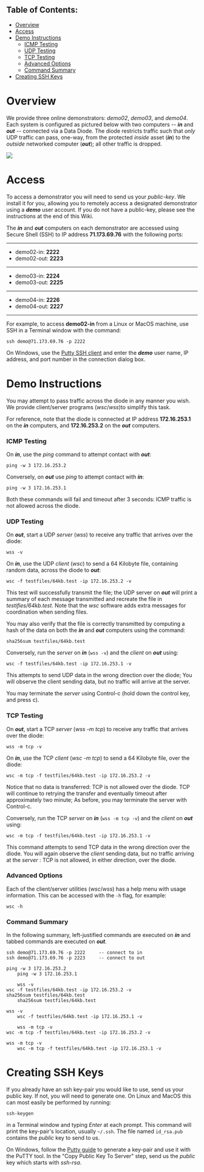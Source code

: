 ## Table of Contents:

- [Overview](#overview)
- [Access](#access)
- [Demo Instructions](#demo-instructions)
  - [ICMP Testing](#icmp-testing)
  - [UDP Testing](#udp-testing)
  - [TCP Testing](#tcp-testing)
  - [Advanced Options](#advanced-options)
  - [Command Summary](#command-summary)
- [Creating SSH Keys](#ssh-keys)

# Overview

We provide three online demonstrators: *demo02*, *demo03*, and *demo04*. Each system is configured as pictured below with two computers -- ***in*** and ***out*** -- connected via a Data Diode. The diode restricts traffic such that *only* UDP traffic can pass, one-way, from the protected *inside* asset (***in***) to the *outside* networked computer (***out***); all other traffic is dropped.

![](https://websensing.sharepoint.com/sites/DemoSystemsExternal/SiteAssets/SitePages/DemoSystemsExternal/demo_500x.jpeg)


# Access

To access a demonstrator you will need to send us your *public-key*. We install it for you, allowing you to remotely access a designated demonstrator using a ***demo*** user account. If you do not have a public-key, please see the instructions at the end of this Wiki.

The ***in*** and ***out*** computers on each demonstrator are accessed using Secure Shell (SSH) to IP address **71.173.69.76** with the following ports: 
***
- demo02-in: **2222** 
- demo02-out: **2223** 

***
- demo03-in: **2224** 
- demo03-out: **2225** 

***
- demo04-in: **2226** 
- demo04-out: **2227** 
***
For example, to access **demo02-in** from a Linux or MacOS machine, use SSH in a Terminal window with the command:

`ssh demo@71.173.69.76 -p 2222`

On Windows, use the [Putty SSH client](https://devops.ionos.com/tutorials/use-ssh-keys-with-putty-on-windows/) and enter the ***demo*** user name, IP address, and port number in the connection dialog box.


# Demo Instructions

You may attempt to pass traffic across the diode in any manner you wish. We provide client/server programs (*wsc*/*wss*)to simplify this task. 

For reference, note that the diode is connected at IP address **172.16.253.1** on the ***in*** computers, and **172.16.253.2** on the ***out*** computers.


### ICMP Testing

On ***in***, use the *ping* command to attempt contact with ***out***:

`ping -w 3 172.16.253.2`

Conversely, on ***out*** use *ping* to attempt contact with ***in***:

`ping -w 3 172.16.253.1`

Both these commands will fail and timeout after 3 seconds: ICMP traffic is not allowed across the diode.


### UDP Testing

On ***out***, start a UDP *server* (*wss*) to receive any traffic that arrives over the diode:

`wss -v`

On ***in***, use the UDP *client* (*wsc*) to send a 64 Kilobyte file, containing random data, across the diode to ***out***:

`wsc -f testfiles/64kb.test -ip 172.16.253.2 -v`

This test will successfully transmit the file; the UDP server on ***out*** will print a summary of each message transmitted and recreate the file in *testifies/64kb.test*. Note that the *wsc* software adds extra messages for coordination when sending files. 

You may also verify that the file is correctly transmitted by computing a hash of the data on both the ***in*** and ***out*** computers using the command:

`sha256sum testfiles/64kb.test`

Conversely, run the *server* on ***in*** (`wss -v`) and the *client* on ***out*** using:

`wsc -f testfiles/64kb.test -ip 172.16.253.1 -v`

This attempts to send UDP data in the wrong direction over the diode; You will observe the client sending data, but no traffic will arrive at the server.

You may terminate the *server* using Control-c (hold down the control key, and press c). 

### TCP Testing

On ***out***, start a TCP *server* (*wss -m tcp*) to receive any traffic that arrives over the diode:

`wss -m tcp -v`

On ***in***, use the TCP *client* (*wsc -m tcp*) to send a 64 Kilobyte file, over the diode:

`wsc -m tcp -f testfiles/64kb.test -ip 172.16.253.2 -v`

Notice that no data is transferred: TCP is not allowed over the diode. TCP will continue to retrying the transfer and eventually timeout after approximately two minute; As before, you may terminate the server with Control-c.

Conversely, run the TCP *server* on ***in*** (`wss -m tcp -v`) and the *client* on ***out*** using:

`wsc -m tcp -f testfiles/64kb.test -ip 172.16.253.1 -v`

This command attempts to send TCP data in the wrong direction over the diode. You will again observe the *client* sending data, but no traffic arriving at the *server* : TCP is not allowed, in either direction, over the diode.



### Advanced Options

Each of the client/server utilities (*wsc*/*wss*) has a help menu with usage information. This can be accessed with the `-h` flag, for example:

`wsc -h`


### Command Summary

In the following summary, left-justified commands are executed on ***in*** and tabbed commands are executed on ***out***.

```
ssh demo@71.173.69.76 -p 2222     -- connect to in
ssh demo@71.173.69.76 -p 2223     -- connect to out

ping -w 3 172.16.253.2
    ping -w 3 172.16.253.1

    wss -v
wsc -f testfiles/64kb.test -ip 172.16.253.2 -v
sha256sum testfiles/64kb.test
    sha256sum testfiles/64kb.test

wss -v
    wsc -f testfiles/64kb.test -ip 172.16.253.1 -v

    wss -m tcp -v
wsc -m tcp -f testfiles/64kb.test -ip 172.16.253.2 -v

wss -m tcp -v
    wsc -m tcp -f testfiles/64kb.test -ip 172.16.253.1 -v
```




# Creating SSH Keys

If you already have an ssh key-pair you would like to use, send us your public key. If not, you will need to generate one. On Linux and MacOS this can most easily be performed by running:

`ssh-keygen`

in a Terminal window and typing *Enter* at each prompt. This command will print the key-pair's location, usually `~/.ssh`. The file named `id_rsa.pub` contains the *public* key to send to us. 

On Windows, follow the [Putty guide](https://devops.ionos.com/tutorials/use-ssh-keys-with-putty-on-windows/) to generate a key-pair and use it with the PuTTY tool. In the "Copy Public Key To Server" step, send us the *public* key which starts with *ssh-rsa*.


